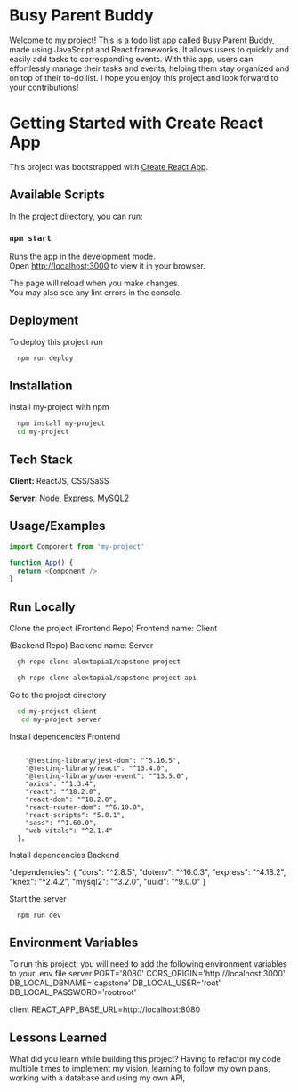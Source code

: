 # Busy Parent Buddy

Welcome to my project! This is a todo list app called Busy Parent Buddy, made using JavaScript and React frameworks. It allows users to quickly and easily add tasks to corresponding events. With this app, users can effortlessly manage their tasks and events, helping them stay organized and on top of their to-do list. I hope you enjoy this project and look forward to your contributions! 

# Getting Started with Create React App

This project was bootstrapped with [Create React App](https://github.com/facebook/create-react-app).

## Available Scripts

In the project directory, you can run:

### `npm start`

Runs the app in the development mode.\
Open [http://localhost:3000](http://localhost:3000) to view it in your browser.

The page will reload when you make changes.\
You may also see any lint errors in the console.
## Deployment

To deploy this project run

```bash
  npm run deploy
```


## Installation

Install my-project with npm

```bash
  npm install my-project
  cd my-project
```
    
## Tech Stack

**Client:** ReactJS, CSS/SaSS 

**Server:** Node, Express, MySQL2

## Usage/Examples

```javascript
import Component from 'my-project'

function App() {
  return <Component />
}
```


## Run Locally

Clone the project
(Frontend Repo)
Frontend name: Client 

(Backend Repo)
Backend name: Server

```bash
  gh repo clone alextapia1/capstone-project

  gh repo clone alextapia1/capstone-project-api
```

Go to the project directory

```bash
  cd my-project client
   cd my-project server
```

Install dependencies 
Frontend

```
  
    "@testing-library/jest-dom": "^5.16.5",
    "@testing-library/react": "^13.4.0",
    "@testing-library/user-event": "^13.5.0",
    "axios": "^1.3.4",
    "react": "^18.2.0",
    "react-dom": "^18.2.0",
    "react-router-dom": "^6.10.0",
    "react-scripts": "5.0.1",
    "sass": "^1.60.0",
    "web-vitals": "^2.1.4"
  },
```

Install dependencies 
Backend

 "dependencies": {
    "cors": "^2.8.5",
    "dotenv": "^16.0.3",
    "express": "^4.18.2",
    "knex": "^2.4.2",
    "mysql2": "^3.2.0",
    "uuid": "^9.0.0"
  }


Start the server

```bash
  npm run dev
```


## Environment Variables

To run this project, you will need to add the following environment variables to your .env file
server
PORT='8080'
CORS_ORIGIN='http://localhost:3000'
DB_LOCAL_DBNAME='capstone'
DB_LOCAL_USER='root'
DB_LOCAL_PASSWORD='rootroot'

client
REACT_APP_BASE_URL=http://localhost:8080

## Lessons Learned

What did you learn while building this project? 
Having to refactor my code multiple times to implement my vision, learning to follow my own plans, working with a database and using my own API, 
